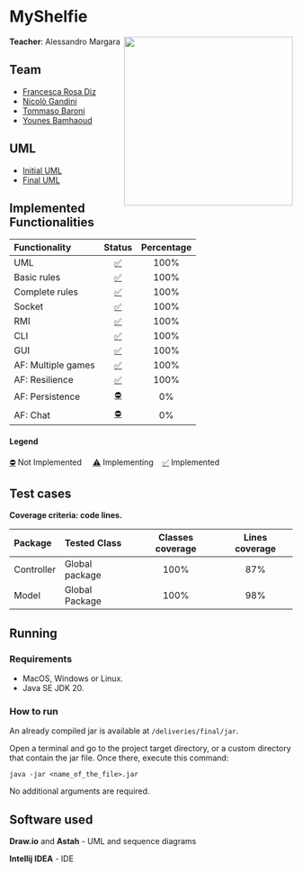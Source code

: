 # MyShelfie
<img src="https://www.craniocreations.it/storage/media/products/54/112/My_Shelfie_box_ITA-ENG.png" width=300px height=300 px align="right" />

**Teacher**: Alessandro Margara
## Team
* [Francesca Rosa Diz](https://github.com/francescarosadiz)
* [Nicolò Gandini](https://github.com/nicologandini)
* [Tommaso Baroni](https://github.com/tommasobbb)
* [Younes Bamhaoud](https://github.com/younesbam)

## UML
* [Initial UML](https://github.com/younesbam/IS23-AM16/blob/main/Deliveries/UML/Initial/UML_initial.png)
* [Final UML](https://github.com/younesbam/IS23-AM16/blob/main/Deliveries/UML/Final/UML_final.png)

## Implemented Functionalities
| Functionality      | Status | Percentage |
|:-------------------|:------:|:----------:|
| UML                | [✅]() |    100%    |
| Basic rules        | [✅]() |    100%    |
| Complete rules     | [✅]() |    100%    |
| Socket             | [✅]() |    100%    |
| RMI                | [✅]() |    100%    |
| CLI                | [✅]() |    100%    |
| GUI                | [✅]() |    100%    |
| AF: Multiple games | [✅]() |    100%    |
| AF: Resilience     | [✅]() |    100%    |
| AF: Persistence    | [⛔]() |     0%     |
| AF: Chat           | [⛔]() |     0%     |

#### Legend
[⛔]() Not Implemented &nbsp;&nbsp;&nbsp;&nbsp;[⚠️]() Implementing&nbsp;&nbsp;&nbsp;&nbsp;[✅]() Implemented

## Test cases
**Coverage criteria: code lines.**

| Package |Tested Class | Classes coverage |Lines coverage |
|:-----------------|:------------------|:------------:|:------------------------------------:|
| Controller | Global package | 100% | 87%
| Model | Global Package | 100% | 98%

## Running
### Requirements
* MacOS, Windows or Linux.
* Java SE JDK 20.

### How to run
An already compiled jar is available at ```/deliveries/final/jar```.

Open a terminal and go to the project target directory, or a custom directory that contain the jar file. Once there, execute this command:
```
java -jar <name_of_the_file>.jar
```
No additional arguments are required.

## Software used
**Draw.io** and **Astah** - UML and sequence diagrams

**Intellij IDEA** - IDE 

